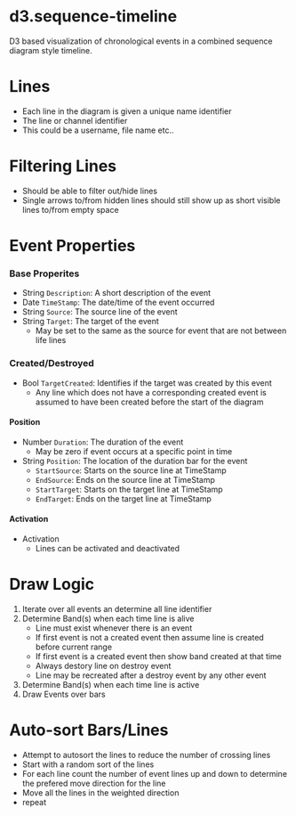 # d3.sequence-timeline #

D3 based visualization of chronological events in a combined sequence diagram style timeline.




# Lines #
- Each line in the diagram is given a unique name identifier
- The line or channel identifier
- This could be a username, file name etc..
	
	
# Filtering Lines #
- Should be able to filter out/hide lines
- Single arrows to/from hidden lines should still show up as short visible lines to/from empty space

	
# Event Properties #

### Base Properites ###

- String `Description`: A short description of the event
- Date `TimeStamp`: The date/time of the event occurred
- String `Source`: The source line of the event
- String `Target`: The target of the event 
    - May be set to the same as the source for event that are not between life lines


### Created/Destroyed ###

- Bool `TargetCreated`: Identifies if the target was created by this event
    - Any line which does not have a corresponding created event is assumed to have been created before the start of the diagram


#### Position ###

- Number `Duration`: The duration of the event
    - May be zero if event occurs at a specific point in time
- String `Position`: The location of the duration bar for the event
    - `StartSource`: Starts on the source line at TimeStamp
    - `EndSource`: Ends on the source line at TimeStamp 
    - `StartTarget`: Starts on the target line at TimeStamp
    - `EndTarget`: Ends on the target line at TimeStamp


#### Activation ###

- Activation
    - Lines can be activated and deactivated

	

# Draw Logic #

1. Iterate over all events an determine all line identifier
2. Determine Band(s) when each time line is alive
    - Line must exist whenever there is an event
    - If first event is not a created event then assume line is created before current range
    - If first event is a created event then show band created at that time
    - Always destory line on destroy event
    - Line may be recreated after a destroy event by any other event		
3. Determine Band(s) when each time line is active
4. Draw Events over bars
	
	
	

# Auto-sort Bars/Lines #

- Attempt to autosort the lines to reduce the number of crossing lines
- Start with a random sort of the lines
- For each line count the number of event lines up and down to determine the prefered move direction for the line
- Move all the lines in the weighted direction
- repeat